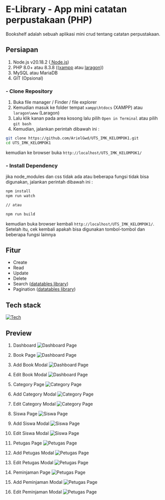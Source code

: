 # E-Library - App mini catatan perpustakaan (PHP)
Bookshelf adalah sebuah aplikasi mini crud tentang catatan perpustakaan.

## Persiapan 
1. Node.js v20.18.2 ([ Node.js](https://nodejs.org/en/download)) 
2. PHP 8.0+ atau 8.3.8 (([xampp](https://www.apachefriends.org/download.html) atau [laragon](https://laragon.org/download/)))
3. MySQL atau MariaDB 
4. GIT (Opsional) 

### - Clone Repository   
1. Buka file manager / Finder / file explorer
2. Kemudian masuk ke folder tempat `xampp\htdocs` (XAMPP) atau `laragon\www` (Laragon)
3. Lalu klik kanan pada area kosong lalu pilih `Open in Terminal` atau pilih `git bash`
4. Kemudian, jalankan perintah dibawah ini : 

```bash
git clone https://github.com/ArielGwd/UTS_IMK_KELOMPOK1.git
cd UTS_IMK_KELOMPOK1
```

kemudian ke browser buka `http://localhost/UTS_IMK_KELOMPOK1/`

### - Install Dependency
jika node_modules dan css tidak ada atau beberapa fungsi tidak bisa digunakan, jalankan perintah dibawah ini :
```bash
npm install
npm run watch 

// atau 

npm run build 

``` 

kemudian buka browser kembali `http://localhost/UTS_IMK_KELOMPOK1/`. Setelah itu, cek kembali apakah bisa digunakan tombol-tombol dan beberapa fungsi lainnya

## Fitur
- Create
- Read
- Update
- Delete
- Search ([datatables library](https://datatables.net/))
- Pagination ([datatables library](https://datatables.net/)) 

## Tech stack
[![Tech](https://skillicons.dev/icons?i=tailwind,php,mysql,js,nodejs&perline=6)](https://skillicons.dev) 

## Preview  
1. Dashboard
![Dashboard Page](assets/img/preview/dashboard.png)
 
2. Book Page
![Dashboard Page](assets/img/preview/buku.png)

3. Add Book Modal
![Dashboard Page](assets/img/preview/tambah-buku.png)

4. Edit Book Modal
![Dashboard Page](assets/img/preview/ubah-buku.png)

5. Category Page
![Category Page](assets/img/preview/kategori.png)

6. Add Category Modal
![Category Page](assets/img/preview/tambah-kategori.png)

7. Edit Category Modal
![Category Page](assets/img/preview/ubah-kategori.png)

8. Siswa Page
![Siswa Page](assets/img/preview/siswa.png)

9. Add Siswa Modal
![Siswa Page](assets/img/preview/tambah-siswa.png)

10. Edit Siswa Modal
![Siswa Page](assets/img/preview/ubah-siswa.png)

11. Petugas Page
![Petugas Page](assets/img/preview/petugas.png)

12. Add Petugas Modal
![Petugas Page](assets/img/preview/tambah-petugas.png)

13. Edit Petugas Modal
![Petugas Page](assets/img/preview/ubah-petugas.png)

11. Peminjaman Page
![Petugas Page](assets/img/preview/peminjaman.png)

12. Add Peminjaman Modal
![Petugas Page](assets/img/preview/tambah-peminjaman.png)

13. Edit Peminjaman Modal
![Petugas Page](assets/img/preview/ubah-peminjaman.png)

